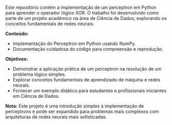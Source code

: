 Este repositório contém a implementação de um perceptron em Python para aprender o operador lógico XOR. O trabalho foi desenvolvido como parte de um projeto acadêmico na área de Ciência de Dados, explorando os conceitos fundamentais de redes neurais.

**Conteúdo:**
- Implementação do Perceptron em Python usando NumPy.
- Documentação cuidadosa do código para compreensão e reprodução.

**Objetivos:**
- Demonstrar a aplicação prática de um perceptron na resolução de um problema lógico simples.
- Explorar conceitos fundamentais de aprendizado de máquina e redes neurais.
- Fornecer um exemplo didático para estudantes e profissionais iniciantes em Ciência de Dados.

**Nota:** Este projeto é uma introdução simples à implementação de perceptrons e pode ser expandido para problemas mais complexos com arquiteturas de redes neurais mais sofisticadas.
